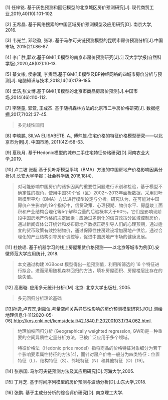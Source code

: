 [1] 任梓铭. 基于灰色预测和回归模型的北京城区房价预测研究[J]. 现代商贸工业,2019,40(10):101-102.

[2] 王希晶. 基于网络搜索的中国区域房价预测模型及应用研究[D]. 南京大学, 2016.

[3] 韦光兰, 邓晓盈, 张琼. 基于马尔可夫链预测模型的昆明市房价预测分析[J].中国市场, 2015(21):86-87.

[4] 李广胜,郭欢.基于GM(1,1)模型的南京市房价预测研究[J].江汉大学学报(自然科学版),2020,48(02):10-13.

[5] 綦文彬, 侯宗润, 李贵熙.基于GM(1,1)模型及BP神经网络的四城市房价分析与预测[J]. 电脑知识与技术,2018,14(13):179-185.

[6] 孟洁,张文博.基于GM(1,1)模型的北京市商品房房价预测[J].中国市场,2014(46):110-112.

[7] 李晓童, 郭萱, 王成杰. 基于随机森林方法的北京市二手房价格研究[J]. 数据挖掘,2017,7(02):37-45.

> 多元线性回归

[8] 李晓鹏, SILVA ELISABETE. A., 傅帅雄.住宅价格的特征价格模型研究——以北京市为例[J]. 中国市场, 2011(42):58-63.

[9] 夏秋月. 基于Hedonic模型的城市二手住宅特征价格研究[D].河南农业大学,2019.

[10] 卢二坡 张超.基于贝叶斯模型平均（BMA）方法的中国房地产价格影响因素分析[J].长安大学学报：社会科学版,2016,18(4).

> 对可能影响中国房价的诸多因素的重要性问题进行识别和检验，基于模型不确定性的视角，使用中国30个省（区）2002～2013年面板数据，采用贝叶斯模型平均（BMA）方法进行模型设定与分析。研究认为，在可能对中国房价产生影响的19个指标中，信贷政策、心理预期、物价水平、房屋竣工面积和产业结构合理化等5个解释变量的后验概率大于90％，它们是影响现阶段中国房地产价格的决定因素；应通过差别化的信贷政策分区域控制房价，通过新闻媒体公开统计和发布房地产数据正确引导人们的心理预期，通过适宜的货币政策有效控制物价，通过保障性住房建设增加房地产供给，通过合理化的产业结构引导房价调控等，促进中国房地产市场的健康发展。

[11] 杜姚瑶. 基于机器学习的线上房屋租赁价格预测——以北京等城市为例[D].安徽师范大学应用统计, 2018.

> 本文通过构建 XGBoost 模型得出一组预测值，利用所筛选的 16 个特征进行拟合。进而采用随机森林回归的方法，填补房屋面积、房屋楼层比存在的缺失值。

[12] 高惠璇. 应用多元统计分析:[M].北京: 北京大学出版社, 2005.

> 多元回归分析理论基础

[13]孙逸,卢宾宾,谢嘉仪.考量空间关系异质性影响的房价预测模型研究[J/OL].测绘地理信息:1-11[2020-05-06].http://kns.cnki.net/kcms/detail/42.1840.P.20200103.1734.062.html.

> 地理加权回归分析 (Geographically weighted regression, GWR)是一种重要的空间异质性定量分析方法，已被广泛应用于多个领域。
>
> 特征价格法（Hedonic price model）指将商品的价格特征对象细分为若干个影响要素属性特征的方法[4]，而针对房产价格一般分为四类特征：位置特征（L）、结构特征（S）、邻域特征（N）和其他特征（O）[19]。

[14] 张宗国. 马尔可夫链预测方法及其应用研究[D].河海大学,2005.

[15] 丁月芝. 基于时间序列模型的房价预测与波动分析[D].山东大学,2018.

[16] 张鹏. 基于主成分分析的综合评价研究[D]. 南京理工大学.
